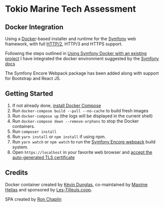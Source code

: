 # Tokio Marine Tech Assessment  

## Docker Integration
Using a [Docker](https://www.docker.com/)-based installer and runtime for the [Symfony](https://symfony.com) web framework, with full [HTTP/2](https://symfony.com/doc/current/weblink.html), HTTP/3 and HTTPS support.

Following the steps outlined in [Using Symfony Docker with an existing project](docs/existing-project.md) I have integrated 
the docker environment suggested by the [Symfony docs](https://symfony.com/doc/current/setup/docker.html)

The Symfony Encore Webpack package has been added along with support for Bootstrap and React JS.

## Getting Started

1. If not already done, [install Docker Compose](https://docs.docker.com/compose/install/)
2. Run `docker-compose build --pull --no-cache` to build fresh images
3. Run `docker-compose up` (the logs will be displayed in the current shell)
4. Run `docker-compose down --remove-orphans` to stop the Docker containers.
5. Run `composer install`
6. Run `yarn install` or `npm install` if using npm.
7. Run `yarn watch` or `npm watch` to run the [Symfony Encore webpack](https://symfony.com/doc/current/frontend.html#webpack-encore) build system.
8. Open `https://localhost` in your favorite web browser and [accept the auto-generated TLS certificate](https://stackoverflow.com/a/15076602/1352334)


## Credits

Docker container created by [Kévin Dunglas](https://dunglas.fr), co-maintained by [Maxime Helias](https://twitter.com/maxhelias) and sponsored by [Les-Tilleuls.coop](https://les-tilleuls.coop).

SPA created by [Ron Chaplin](https://github.com/rongchaplin/tm-tech)
